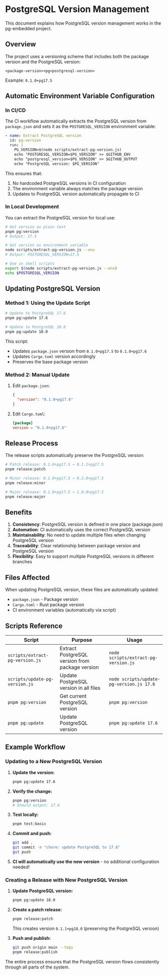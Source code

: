 # PostgreSQL Version Management

This document explains how PostgreSQL version management works in the pg-embedded project.

## Overview

The project uses a versioning scheme that includes both the package version and the PostgreSQL version:

```
<package-version>+pg<postgresql-version>
```

Example: `0.1.0+pg17.5`

## Automatic Environment Variable Configuration

### In CI/CD

The CI workflow automatically extracts the PostgreSQL version from `package.json` and sets it as the `POSTGRESQL_VERSION` environment variable:

```yaml
- name: Extract PostgreSQL version
  id: pg-version
  run: |
    PG_VERSION=$(node scripts/extract-pg-version.js)
    echo "POSTGRESQL_VERSION=$PG_VERSION" >> $GITHUB_ENV
    echo "postgresql_version=$PG_VERSION" >> $GITHUB_OUTPUT
    echo "PostgreSQL version: $PG_VERSION"
```

This ensures that:

1. No hardcoded PostgreSQL versions in CI configuration
2. The environment variable always matches the package version
3. Updates to PostgreSQL version automatically propagate to CI

### In Local Development

You can extract the PostgreSQL version for local use:

```bash
# Get version as plain text
pnpm pg:version
# Output: 17.5

# Get version as environment variable
node scripts/extract-pg-version.js --env
# Output: POSTGRESQL_VERSION=17.5

# Use in shell scripts
export $(node scripts/extract-pg-version.js --env)
echo $POSTGRESQL_VERSION
```

## Updating PostgreSQL Version

### Method 1: Using the Update Script

```bash
# Update to PostgreSQL 17.6
pnpm pg:update 17.6

# Update to PostgreSQL 18.0
pnpm pg:update 18.0
```

This script:

- Updates `package.json` version from `0.1.0+pg17.5` to `0.1.0+pg17.6`
- Updates `Cargo.toml` version accordingly
- Preserves the base package version

### Method 2: Manual Update

1. Edit `package.json`:

   ```json
   {
     "version": "0.1.0+pg17.6"
   }
   ```

2. Edit `Cargo.toml`:
   ```toml
   [package]
   version = "0.1.0+pg17.6"
   ```

## Release Process

The release scripts automatically preserve the PostgreSQL version:

```bash
# Patch release: 0.1.0+pg17.5 → 0.1.1+pg17.5
pnpm release:patch

# Minor release: 0.1.0+pg17.5 → 0.2.0+pg17.5
pnpm release:minor

# Major release: 0.1.0+pg17.5 → 1.0.0+pg17.5
pnpm release:major
```

## Benefits

1. **Consistency**: PostgreSQL version is defined in one place (package.json)
2. **Automation**: CI automatically uses the correct PostgreSQL version
3. **Maintainability**: No need to update multiple files when changing PostgreSQL version
4. **Traceability**: Clear relationship between package version and PostgreSQL version
5. **Flexibility**: Easy to support multiple PostgreSQL versions in different branches

## Files Affected

When updating PostgreSQL version, these files are automatically updated:

- `package.json` - Package version
- `Cargo.toml` - Rust package version
- CI environment variables (automatically via script)

## Scripts Reference

| Script                          | Purpose                                         | Usage                                    |
| ------------------------------- | ----------------------------------------------- | ---------------------------------------- |
| `scripts/extract-pg-version.js` | Extract PostgreSQL version from package version | `node scripts/extract-pg-version.js`     |
| `scripts/update-pg-version.js`  | Update PostgreSQL version in all files          | `node scripts/update-pg-version.js 17.6` |
| `pnpm pg:version`               | Get current PostgreSQL version                  | `pnpm pg:version`                        |
| `pnpm pg:update`                | Update PostgreSQL version                       | `pnpm pg:update 17.6`                    |

## Example Workflow

### Updating to a New PostgreSQL Version

1. **Update the version:**

   ```bash
   pnpm pg:update 17.6
   ```

2. **Verify the change:**

   ```bash
   pnpm pg:version
   # Should output: 17.6
   ```

3. **Test locally:**

   ```bash
   pnpm test:basic
   ```

4. **Commit and push:**

   ```bash
   git add .
   git commit -m "chore: update PostgreSQL to 17.6"
   git push
   ```

5. **CI will automatically use the new version** - no additional configuration needed!

### Creating a Release with New PostgreSQL Version

1. **Update PostgreSQL version:**

   ```bash
   pnpm pg:update 18.0
   ```

2. **Create a patch release:**

   ```bash
   pnpm release:patch
   ```

   This creates version `0.1.1+pg18.0` (preserving the PostgreSQL version)

3. **Push and publish:**
   ```bash
   git push origin main --tags
   pnpm release:publish
   ```

The entire process ensures that the PostgreSQL version flows consistently through all parts of the system.
